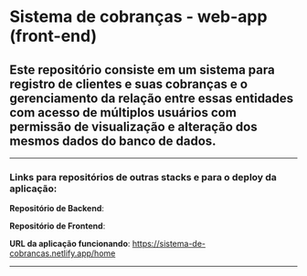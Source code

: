 # Sistema de cobranças - web-app (front-end)

## Este repositório consiste em um sistema para registro de clientes e suas cobranças e o gerenciamento da relação entre essas entidades com acesso de múltiplos usuários com permissão de visualização e alteração dos mesmos dados do banco de dados.
---

 ### Links para repositórios de outras stacks e para o deploy da aplicação:

**Repositório de Backend**:

**Repositório de Frontend**:

**URL da aplicação funcionando**: https://sistema-de-cobrancas.netlify.app/home

---
